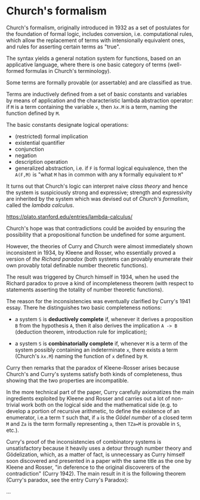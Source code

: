 # Church's formalism

Church's formalism, originally introduced in 1932 as a set of postulates for the foundation of formal logic, includes conversion, i.e. computational rules, which allow the replacement of terms with intensionally equivalent ones, and rules for asserting certain terms as "true".

The syntax yields a general notation system for functions, based on an applicative language, where there is one basic category of terms (well-formed formulas in Church's terminology).

Some terms are formally provable (or assertable) and are classified as true.

Terms are inductively defined from a set of basic constants and variables by means of application and the characteristic lambda abstraction operator: if `M` is a term containing the variable `x`, then `λx.M` is a term, naming the function defined by `M`.

The basic constants designate logical operations:
- (restricted) formal implication
- existential quantifier
- conjunction
- negation
- description operation
- generalized abstraction, i.e. if `F` is formal logical equivalence, then the `A(F,M)` is "what `M` has in common with any `N` formally equivalent to `M`"


It turns out that Church's logic can interpret naive *class theory* and hence the system is suspiciously strong and expressive; strength and expressivity are inherited by the system which was devised out of *Church's formalism*, called the *lambda calculus*.

https://plato.stanford.edu/entries/lambda-calculus/

Church's hope was that contradictions could be avoided by ensuring the possibility that a propositional function be undefined for some argument.

However, the theories of Curry and Church were almost immediately shown inconsistent in 1934, by Kleene and Rosser, who essentially proved a version of *the Richard paradox* (both systems can provably enumerate their own provably total definable number theoretic functions).

The result was triggered by Church himself in 1934, when he used the Richard paradox to prove a kind of incompleteness theorem (with respect to statements asserting the totality of number theoretic functions).

The reason for the inconsistencies was eventually clarified by Curry's 1941 essay. There he distinguishes two basic completeness notions:

* a system `S` is **deductively complete** if, whenever it derives a proposition `B` from the hypothesis `A`, then it also derives the implication `A -> B` (deduction theorem, introduction rule for implication);

* a system `S` is **combinatorially complete**  if, whenever `M` is a term of the system possibly containing an indeterminate `x`, there exists a term (Church's `λx.M`) naming the function of `x` defined by `M`.

Curry then remarks that the paradox of Kleene-Rosser arises because Church's and Curry's systems satisfy both kinds of completeness, thus showing that the two properties are incompatible.

In the more technical part of the paper, Curry carefully axiomatizes the main ingredients exploited by Kleene and Rosser and carries out a lot of non-trivial work both on the logical side and the mathematical side (e.g. to develop a portion of recursive arithmetic, to define the existence of an enumerator, i.e.a term `T` such that, if `a` is the *Gödel number* of a closed term `M` and `Za` is the term formally representing `a`, then `TZa=M` is provable in `S`, etc.).

Curry's proof of the inconsistencies of combinatory systems is unsatisfactory because it heavily uses a detour through number theory and Gödelization, which, as a matter of fact, is unnecessary as Curry himself soon discovered and presented in a paper with the same title as the one by Kleene and Rosser, "in deference to the original discoverers of the contradiction" (Curry 1942). The main result in it is the following theorem (Curry's paradox, see the entry Curry's Paradox):

…
